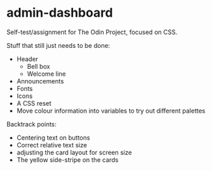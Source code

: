 # admin-dashboard
Self-test/assignment for The Odin Project, focused on CSS.

Stuff that still just needs to be done:
- Header
    - Bell box
    - Welcome line
- Announcements
- Fonts
- Icons
- A CSS reset
- Move colour information into variables to try out different palettes

Backtrack points:
- Centering text on buttons
- Correct relative text size
- adjusting the card layout for screen size
- The yellow side-stripe on the cards